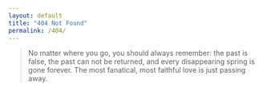 ```yaml
---
layout: default
title: "404 Not Found"
permalink: /404/
---
```


<blockquote>No matter where you go, you should always remember: the past is false, the past can not be returned, and every disappearing spring is gone forever. The most fanatical, most faithful love is just passing away.</blockquote>